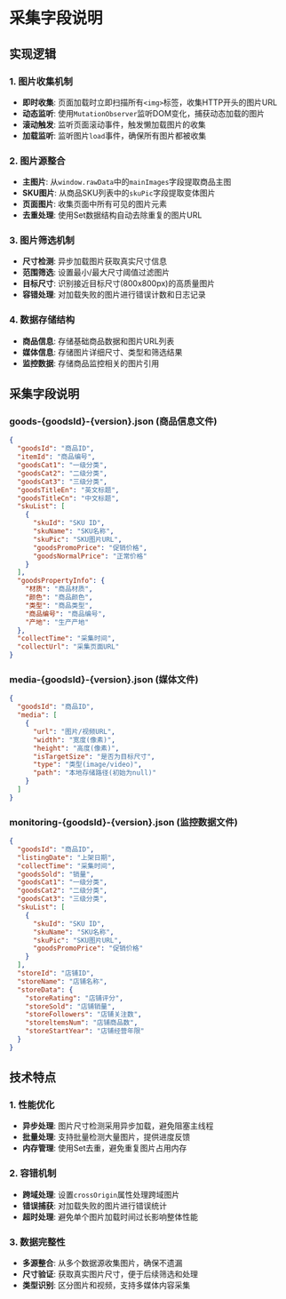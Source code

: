 # 采集字段说明

## 实现逻辑

### 1. 图片收集机制
- **即时收集**: 页面加载时立即扫描所有`<img>`标签，收集HTTP开头的图片URL
- **动态监听**: 使用`MutationObserver`监听DOM变化，捕获动态加载的图片
- **滚动触发**: 监听页面滚动事件，触发懒加载图片的收集
- **加载监听**: 监听图片`load`事件，确保所有图片都被收集

### 2. 图片源整合
- **主图片**: 从`window.rawData`中的`mainImages`字段提取商品主图
- **SKU图片**: 从商品SKU列表中的`skuPic`字段提取变体图片
- **页面图片**: 收集页面中所有可见的图片元素
- **去重处理**: 使用Set数据结构自动去除重复的图片URL

### 3. 图片筛选机制
- **尺寸检测**: 异步加载图片获取真实尺寸信息
- **范围筛选**: 设置最小/最大尺寸阈值过滤图片
- **目标尺寸**: 识别接近目标尺寸(800x800px)的高质量图片
- **容错处理**: 对加载失败的图片进行错误计数和日志记录

### 4. 数据存储结构
- **商品信息**: 存储基础商品数据和图片URL列表
- **媒体信息**: 存储图片详细尺寸、类型和筛选结果
- **监控数据**: 存储商品监控相关的图片引用

## 采集字段说明

### goods-{goodsId}-{version}.json (商品信息文件)
```json
{
  "goodsId": "商品ID",
  "itemId": "商品编号", 
  "goodsCat1": "一级分类",
  "goodsCat2": "二级分类",
  "goodsCat3": "三级分类",
  "goodsTitleEn": "英文标题",
  "goodsTitleCn": "中文标题",
  "skuList": [
    {
      "skuId": "SKU ID",
      "skuName": "SKU名称",
      "skuPic": "SKU图片URL",
      "goodsPromoPrice": "促销价格",
      "goodsNormalPrice": "正常价格"
    }
  ],
  "goodsPropertyInfo": {
    "材质": "商品材质",
    "颜色": "商品颜色",
    "类型": "商品类型",
    "商品编号": "商品编号",
    "产地": "生产产地"
  },
  "collectTime": "采集时间",
  "collectUrl": "采集页面URL"
}
```

### media-{goodsId}-{version}.json (媒体文件)
```json
{
  "goodsId": "商品ID",
  "media": [
    {
      "url": "图片/视频URL",
      "width": "宽度(像素)",
      "height": "高度(像素)", 
      "isTargetSize": "是否为目标尺寸",
      "type": "类型(image/video)",
      "path": "本地存储路径(初始为null)"
    }
  ]
}
```

### monitoring-{goodsId}-{version}.json (监控数据文件)
```json
{
  "goodsId": "商品ID",
  "listingDate": "上架日期",
  "collectTime": "采集时间",
  "goodsSold": "销量",
  "goodsCat1": "一级分类",
  "goodsCat2": "二级分类", 
  "goodsCat3": "三级分类",
  "skuList": [
    {
      "skuId": "SKU ID",
      "skuName": "SKU名称",
      "skuPic": "SKU图片URL",
      "goodsPromoPrice": "促销价格"
    }
  ],
  "storeId": "店铺ID",
  "storeName": "店铺名称",
  "storeData": {
    "storeRating": "店铺评分",
    "storeSold": "店铺销量",
    "storeFollowers": "店铺关注数",
    "storeltemsNum": "店铺商品数",
    "storeStartYear": "店铺经营年限"
  }
}
```

## 技术特点

### 1. 性能优化
- **异步处理**: 图片尺寸检测采用异步加载，避免阻塞主线程
- **批量处理**: 支持批量检测大量图片，提供进度反馈
- **内存管理**: 使用Set去重，避免重复图片占用内存

### 2. 容错机制
- **跨域处理**: 设置`crossOrigin`属性处理跨域图片
- **错误捕获**: 对加载失败的图片进行错误统计
- **超时处理**: 避免单个图片加载时间过长影响整体性能

### 3. 数据完整性
- **多源整合**: 从多个数据源收集图片，确保不遗漏
- **尺寸验证**: 获取真实图片尺寸，便于后续筛选和处理
- **类型识别**: 区分图片和视频，支持多媒体内容采集
